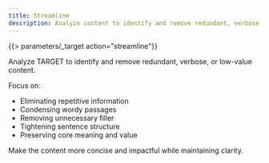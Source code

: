 ```yaml
---
title: Streamline
description: Analyze content to identify and remove redundant, verbose, or low-value content
---
```


{{> parameters/_target action="streamline"}}

Analyze TARGET to identify and remove redundant, verbose, or low-value content.

Focus on:

- Eliminating repetitive information
- Condensing wordy passages
- Removing unnecessary filler
- Tightening sentence structure
- Preserving core meaning and value

Make the content more concise and impactful while maintaining clarity.
